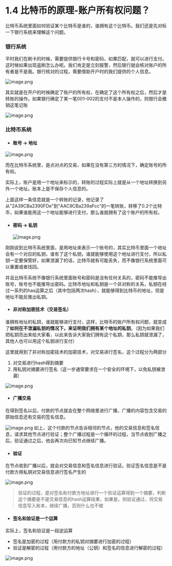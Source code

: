 # 1.4 比特币的原理-账户所有权问题？

比特币系统里面如何验证某个比特币是谁的，谁拥有这个比特币。我们还是先对标一下银行系统来理解这个问题。

### 银行系统

平时我们在刷卡的时候，需要提供银行卡号和密码，如果匹配，就可以进行支付。  
这时候如果出现盗刷怎么办呢。我们肯定是立刻报警，然后银行就会核对账户的所有者是不是我。银行核对的过程，需要借助开户时的我们提供的个人信息。

![image.png](https://upload-images.jianshu.io/upload_images/7220971-5e6a315ef50c7346.png?imageMogr2/auto-orient/strip|imageView2/2/w/1240)

其实就是在开户的时候确定了账户的所有权，在确定了这个所有权之后，然后才是转账的操作。如果银行确定了某一笔001-002的支付不是本人操作的，则银行会撤销这笔记账

![image.png](https://upload-images.jianshu.io/upload_images/7220971-bb052b5bb3f7ddd6.png?imageMogr2/auto-orient/strip|imageView2/2/w/1240)

### 比特币系统

* #### 账号 -&gt; 地址

![image.png](https://upload-images.jianshu.io/upload_images/7220971-cbf13ac91e3984fc.png?imageMogr2/auto-orient/strip|imageView2/2/w/1240)

而在比特币系统里，是点对点的交易，如果在没有第三方的情况下，确定账号的所有权。

实际上，账户是用一个地址来标示的，转账的过程实际上就是从一个地址转换到另外一个地址。账本上是不保存个人信息的。

上面这样一条信息就是一个转账的记录，他记录了从"2A39CBa2390FDe"到"AAC9CBa239aFcc"的一笔转账，转移了0.2个比特币，如果谁能用这一个地址能够进行支付，那么谁就拥有了这个账户的所有权。

* #### 密码 -&gt; 私钥

  ![image.png](https://upload-images.jianshu.io/upload_images/7220971-6a1758b45dd68626.png?imageMogr2/auto-orient/strip|imageView2/2/w/1240)

刚刚说到比特币系统里面，是用地址来表示一个账号的，其实比特币里面一个地址会有一个对应的私钥，谁有了这个私钥，谁就能够使用这个地址进行支付，所以私钥一定要保管好，如果泄漏了的话，比特币就有可能丢失，而不像银行系统里面可以重置或者找回。

并且比特币系统不像银行系统里面账号和密码是没有任何关系的，密码不能推导出账号，账号也不能推导出密码。比特币地址和私钥是一个非对称的关系，私钥在经过一系列的has运算之后（其中包括两次hash），就能够得到比特币的地址，但是地址不能反推出私钥。

* #### 非对称加密技术（交易签名）

谁拥有地址的私钥，谁就能够进行支付，这样，比特币的账户所有权问题，就变成了**如何在不泄漏私钥的情况下，来证明我们拥有某个地址的私钥**。（因为如果我们把私钥亮出来给大家看，以此来告诉大家我们拥有这个私钥，那么私钥就泄漏了，其他人也可以用这个私钥进行支付）

这里就用到了非对称加密技术的加密技术，对交易进行签名，这个过程分为两部分

1. 对交易进行hash得到摘要
2. 用私钥对摘要进行签名（这一步通常要求在一个安全的环境下，以免私钥被泄漏）

![image.png](https://upload-images.jianshu.io/upload_images/7220971-ea78a193747241cf.png?imageMogr2/auto-orient/strip%7CimageView2/2/w/1240)

* #### 广播交易

在得到签名以后，付款的节点就会在整个网络里进行广播，广播的内容包含交易的原始信息还有交易的签名信息。

![image.png](https://upload-images.jianshu.io/upload_images/7220971-047309680d2c9f88.png?imageMogr2/auto-orient/strip%7CimageView2/2/w/1240)
如上，这个付款的节点告诉相邻的节点，他的交易信息和签名信息，请求其他节点进行验证；整个广播过程是一个循环的过程，当节点收到广播之后，验证通过之后，他会再次向已知节点继续广播。

* #### 验证

在节点收到广播以后，就会对交易信息和签名信息进行验证。验证签名信息是不是付款方用私钥对交易信息进行签名产生的

![image.png](https://upload-images.jianshu.io/upload_images/7220971-c54fdaef5e0af701.png?imageMogr2/auto-orient/strip%7CimageView2/2/w/1240)

> 验证的过程，是对签名和付款方地址进行一个验证运算得到一个摘要，判断这个摘要是不是交易信息的hash运算结果，如果是，则验证通过，将交易信息写入账本，继续广播，否则什么也不做

* #### 签名和验证是一个运算

实际上，签名和验证是一段逆运算
- 签名是加密的过程（用付款方的私钥对摘要进行加密的过程）
- 验证是解密的过程（用付款方的地址（公钥）和签名的信息进行解密的过程）

![image.png](https://upload-images.jianshu.io/upload_images/7220971-7ceeff3085c50099.png?imageMogr2/auto-orient/strip%7CimageView2/2/w/1240)








